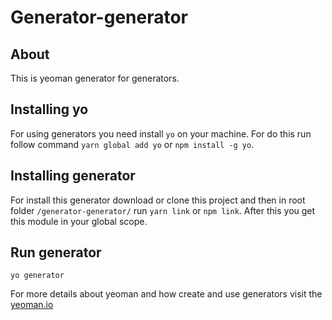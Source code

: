 # Generator-generator
## About
This is yeoman generator for generators.

## Installing yo
For using generators you need install `yo` on your machine. For do this run follow command `yarn global add yo` or `npm install -g yo`.

## Installing generator
For install this generator download or clone this project and then in root folder `/generator-generator/` run `yarn link` or `npm link`. After this you get this module in your global scope.

## Run generator
`yo generator`

For more details about yeoman and how create and use generators visit the [yeoman.io](https://yeoman.io/)